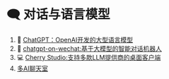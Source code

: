 # 🗨️ 对话与语言模型

1. 📝 [ChatGPT：OpenAI开发的大型语言模型](https://chat.openai.com/)
2. 🤖 [chatgpt-on-wechat:基于大模型的智能对话机器人](https://github.com/zhayujie/chatgpt-on-wechat)
3. 💻 [Cherry Studio:支持多款LLM提供商的桌面客户端](https://github.com/CherryHQ/cherry-studio)
4. [多AI聊天室](https://github.com/maojindao55/botgroup.chat.git)
